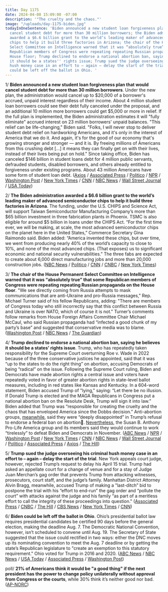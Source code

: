 ```yaml
---
title: Day 1175
date: 2024-04-08 15:09:00 -07:00
description: '"The cruelty and the chaos."'
image: "/uploads/day-1175-biden.jpg"
todayInOneSentence: 'Biden announced a new student loan forgiveness plan that would
  cancel student debt for more than 30 million borrowers; the Biden administration
  awarded a $6.6 billion grant to the world’s leading maker of advanced semiconductor
  chips to help it build three factories in Arizona; the chair of the House Permanent
  Select Committee on Intelligence warned that it was “absolutely true” that some
  Republican members of Congress were repeating repeating Russian propaganda on the
  House floor; Trump declined to endorse a national abortion ban, saying he believes
  it should be a states'' rights issue; Trump sued the judge overseeing his criminal
  hush money case in an effort to – again – delay the start of the trial; and Biden
  could be left off the ballot in Ohio. '
---
```


1/ **Biden announced a new student loan forgiveness plan that would cancel student debt for more than 30 million borrowers**. Under the new plan, the administration would cancel up to $20,000 of a borrower's accrued, unpaid interest regardless of their income. About 4 million student loan borrowers could see their debt fully canceled under the proposal, and an additional 10 million more borrowers could get $5,000 or more in relief. If the full plan is implemented, the Biden administration estimates it will "fully eliminate" accrued interest on 23 million borrowers' unpaid balances. "This relief can be life-changing," Biden said. "Folks, I will never stop to deliver student debt relief on hardworking Americans, and it's only in the interest of America that we do it. And again, it's for the good of our economy that's growing stronger and stronger — and it is. By freeing millions of Americans from this crushing debt \[...\] it means they can finally get on with their lives, instead of their lives being put on hold." Since taking office, Biden has canceled $146 billion in student loans debt for 4 million public servants, defrauded students, disabled borrowers, and others already entitled to forgiveness under existing programs. About 43 million Americans have some form of student loan debt. ([Axios](https://www.axios.com/2024/04/08/student-loan-forgiveness-biden-new-plan) / [Associated Press](https://apnews.com/article/biden-student-loan-education-forgiveness-069d64e7e6fc4edd967adf6bc5f7e699) / [Politico](https://www.politico.com/news/2024/04/08/biden-new-student-debt-relief-plan-00150987) / [NPR](https://www.npr.org/2024/04/08/1243071907/biden-student-loan-debt-relief-millions) / [Washington Post](https://www.washingtonpost.com/education/2024/04/08/biden-debt-relief-rule/) / [New York Times](https://www.nytimes.com/2024/04/08/us/politics/biden-student-loans-debt-relief.html) / [CNN](https://www.cnn.com/2024/04/08/politics/biden-student-loan-forgiveness-proposals/index.html) / [NBC News](https://www.nbcnews.com/politics/white-house/biden-announce-new-plans-provide-student-debt-relief-millions-rcna146806) / [Wall Street Journal](https://www.wsj.com/politics/policy/bidens-student-loan-plan-seeks-to-slash-debt-for-30-million-americans-12a00eba?mod=hp_lead_pos4) / [USA Today](https://www.usatoday.com/story/news/education/2024/04/08/biden-new-student-loan-forgiveness-proposal/73218916007/))

2/ **The Biden administration awarded a $6.6 billion grant to the world’s leading maker of advanced semiconductor chips to help it build three factories in Arizona**. The funding, under the U.S. CHIPS and Science Act, will support Taiwan Semiconductor Manufacturing Company’s more than $65 billion investment in three fabrication plants in Phoenix. TSMC is also eligible for around $5 billion in loans under the CHIPS Act. “For the first time ever, we will be making, at scale, the most advanced semiconductor chips on the planet here in the United States,” Commerce Secretary Gina Raimondo said. Biden added: “America invented these chips, but over time, we went from producing nearly 40% of the world’s capacity to close to 10%, and none of the most advanced chips. (That exposes) us to significant economic and national security vulnerabilities.” The three fabs are expected to create about 6,000 direct manufacturing jobs and more than 20,000 construction jobs. ([NBC News](https://www.nbcnews.com/news/world/us-offers-tsmc-66-billion-arizona-factories-biden-pushes-chip-security-rcna146801) / [Politico](https://www.politico.com/news/2024/04/08/biden-funding-taiwan-chipmaker-arizona-00150991) / [CNN](https://www.cnn.com/2024/04/08/tech/tsmc-arizona-chip-factory-investment/index.html) / [CNBC](https://www.cnbc.com/2024/04/08/tsmc-set-to-receive-up-to-6point6-billion-in-funding-for-arizona-plants-.html) / [New York Times](https://www.nytimes.com/2024/04/08/us/politics/tsmc-taiwan-chips-grants.html))

3/ **The chair of the House Permanent Select Committee on Intelligence warned that it was “absolutely true” that some Republican members of Congress were repeating repeating Russian propaganda on the House floor**. "We see directly coming from Russia attempts to mask communications that are anti-Ukraine and pro-Russia messages," Rep. Michael Turner said of his fellow Republicans, adding: "There are members of Congress today who still incorrectly say that this conflict between Russia and Ukraine is over NATO, which of course it is not." Turner’s comments follow remarks from House Foreign Affairs Committee Chair Michael McCaul, who said Russian propaganda had “infected a good chunk of my party’s base” and suggested that conservative media was to blame. ([Washington Post](https://www.washingtonpost.com/politics/2024/04/07/russian-propaganda-republicans-congress/) / [NBC News](https://www.nbcnews.com/politics/congress/gop-rep-mike-turner-russian-propaganda-uttered-house-floor-rcna146760) / [The Guardian](https://www.theguardian.com/us-news/2024/apr/08/republican-mike-turner-russia-propaganda))

4/ **Trump declined to endorse a national abortion ban, saying he believes it should be a states' rights issue**. Trump, who has repeatedly taken responsibility for the Supreme Court overturning Roe v. Wade in 2022 because of the three conservative justices he appointed, said that it was “up to the states to do the right thing” on abortion, accusing Democrats of being “radical” on the issue. Following the Supreme Court ruling, Biden and Democrats have made abortion rights a central issue and voters have repeatedly voted in favor of greater abortion rights in state-level ballot measures, including in red states like Kansas and Kentucky. In a 604-word statement, Biden accused Trump of "lying," saying: “Let there be no illusion. If Donald Trump is elected and the MAGA Republicans in Congress put a national abortion ban on the Resolute Desk, Trump will sign it into law.” Biden added that Trump was “responsible for creating the cruelty and the chaos that has enveloped America since the Dobbs decision.” Anti-abortion groups, [meanwhile](https://www.politico.com/news/2024/04/08/trump-anti-abortion-group-ban-00151037), said they were “deeply disappointed” in Trump’s refusal to endorse a federal ban on abortion. [Nevertheless](https://www.nytimes.com/live/2024/04/08/us/trump-abortion-election-biden), the Susan B. Anthony Pro-Life America group and its members said they would continue to work “tirelessly” to defeat Biden and Democrats in November. ([ABC News](https://abcnews.go.com/Politics/trump-abortion-states-rights-issue/story?id=108976038) / [NPR](https://www.npr.org/2024/04/08/1243363396/trump-abortion) / [Washington Post](https://www.washingtonpost.com/elections/2024/04/08/trump-abortion-statement/) / [New York Times](https://www.nytimes.com/2024/04/08/us/politics/trump-abortion-states.html) / [CNN](https://www.cnn.com/2024/04/08/politics/donald-trump-abortion-2024/index.html) / [NBC News](https://www.nbcnews.com/politics/donald-trump/trump-says-abortion-restrictions-left-states-dodging-national-ban-rcna146309) / [Wall Street Journal](https://www.wsj.com/politics/abortion-donald-trump-2024-election-fe641cc5?mod=hp_lead_pos3) / [Politico](https://www.politico.com/news/2024/04/08/trump-abortion-biden-2024-00151062) / [Associated Press](https://apnews.com/article/trump-abortion-2024-ban-7bf06e0856b88a710c79a6eb85cffa6a) / [Axios](https://www.axios.com/2024/04/08/trump-abortion-states-national-ban-2024) / [The Hill](https://thehill.com/homenews/administration/4580772-biden-slams-trump-abortion-comments/))

5/ **Trump sued the judge overseeing his criminal hush money case in an effort to – again – delay the start of the trial**.  New York appeals court judge, however, rejected Trump’s request to delay his April 15 trial. Trump had asked an appellate court for a change of venue and for a stay of Judge Juan Merchan’s gag order that prevents Trump from attacking witnesses, prosecutors, court staff, and the judge’s family. Manhattan District Attorney Alvin Bragg, meanwhile, accused Trump of making a "last-ditch” bid to postpone the trial with his “effort to end-run” the gag order and “pollute the court” with attacks against the judge and his family “as part of a meritless effort to call the integrity of these proceedings into question." ([Associated Press](https://apnews.com/article/donald-trump-juan-merchan-hush-money-appeal-lawsuit-6abe221a7cb2ea670eb3ed1a7a134643) / [CNBC](https://www.cnbc.com/2024/04/08/trump-hush-money-judge-recusal-bid-aims-to-delay-evade-gag-order-da-.html) / [The Hill](https://thehill.com/regulation/court-battles/4581421-trump-sues-ny-judge-overseeing-hush-money-case-in-effort-to-delay-trial/) / [CBS News](https://www.cbsnews.com/news/trump-sues-judge-in-hush-money-trial-in-effort-to-delay-it-and-seeks-stay-of-gag-order/) / [New York Times](https://www.nytimes.com/2024/04/08/nyregion/trump-hush-money-trial-delay.html) / [CNN](https://www.cnn.com/2024/04/08/politics/trump-hush-money-case-gag-order-venue-appeal/index.html))

6/ **Biden could be left off the ballot in Ohio**. Ohio’s presidential ballot law requires presidential candidates be certified 90 days before the general election, making the deadline Aug. 7. The Democratic National Convention, however, isn’t scheduled to convene until Aug. 19. The Secretary of State suggested that the issue could rectified in two ways: either the DNC moves up its nominating convention to meet the Aug. 7 deadline or by getting the state’s Republican legislature to "create an exemption to this statutory requirement." Ohio voted for Trump in 2016 and 2020. ([ABC News](https://abcnews.go.com/Politics/biden-face-challenges-ohio-general-ballot/story?id=108912620) / [NBC News](https://www.nbcnews.com/politics/2024-election/biden-may-trouble-getting-ohios-general-election-ballot-rcna146706) / [USA Today](https://www.usatoday.com/story/news/politics/elections/2024/04/06/joe-biden-ohio-november-ballot-2024/73230815007/) / [Associated Press](https://apnews.com/article/biden-election-2024-ohio-ballot-e674776d8832905986d848b7546d0240) / [Washington Post](https://www.washingtonpost.com/politics/2024/04/07/biden-ohio-ballot/))

poll/ **21% of Americans think it would be "a good thing" if the next president has the power to change policy unilaterally without approval from Congress or the courts**, while 30% think it’s neither good nor bad. ([AP-NORC](https://apnorc.org/projects/few-adults-like-the-idea-of-unilateral-action-by-presidents/))